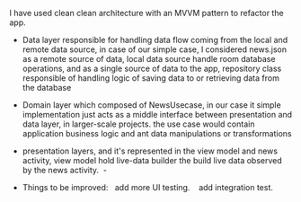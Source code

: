 

I have used clean clean architecture with an MVVM pattern to refactor the app. 
 
- Data layer responsible for handling data flow coming from the local and remote data source, in case of our simple case, I considered news.json as a remote source of data, local data source handle room database operations, and as a single source of data to the app, repository class responsible of handling logic of saving data to or retrieving data from the database 

- Domain layer which composed of NewsUsecase, in our case it simple implementation just acts as a middle interface between presentation and data layer, in larger-scale projects. the use case would contain application business logic and ant data manipulations or transformations 

- presentation layers, and it's represented in the view model and news activity, view model hold live-data builder the build live data observed by the news activity. 
- 

- Things to be improved:
  add more UI testing. 
  add integration test.
























